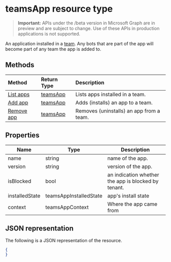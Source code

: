 # teamsApp resource type

> **Important:** APIs under the /beta version in Microsoft Graph are in preview and are subject to change. Use of these APIs in production applications is not supported.

An application installed in a [team](team.md). 
Any bots that are part of the app will become part of any team the app is added to.

## Methods

| Method       | Return Type  |Description|
|:---------------|:--------|:----------|
|[List apps](../api/teams_apps_list.md) | [teamsApp](teamsApp.md) | Lists apps installed in a team.|
|[Add app](../api/teams_apps_add.md) | [teamsApp](teamsApp.md) | Adds (installs) an app to a team.|
|[Remove app](../api/teams_apps_delete.md) | [teamsApp](teamsApp.md) | Removes (uninstalls) an app from a team.|


## Properties

|Name          |Type           |Description                                                                                                                                      |
|--------------|---------------|-------------------------------------------------------------------------------------------------------------------------------------------------|
|name			|string      |name of the app.|
|version		|string      |version of the app.|
|isBlocked		|bool        |an indication whether the app is blocked by tenant.|
|installedState |teamsAppInstalledState   |app's install state|
|context		|teamsAppContext    |Where the app came from |

## JSON representation

The following is a JSON representation of the resource.

<!-- {
  "blockType": "resource",
  "keyProperty": "id",
  "@odata.type": "microsoft.graph.team"
}-->

```json
{  
}

```

<!-- uuid: 8fcb5dbc-d5aa-4681-8e31-b001d5168d79
2015-10-25 14:57:30 UTC -->
<!-- {
  "type": "#page.annotation",
  "description": "team resource",
  "keywords": "",
  "section": "documentation",
  "tocPath": ""
}-->
